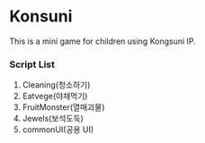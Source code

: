 # Konsuni
This is a mini game for children using Kongsuni IP.

### Script List
1. Cleaning(청소하기)
2. Eatvege(야채먹기)
3. FruitMonster(열매괴물)
4. Jewels(보석도둑)
5. commonUI(공용 UI)
